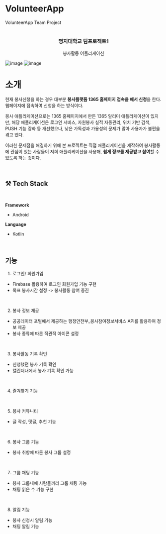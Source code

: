 # VolunteerApp
VolunteerApp Team Project
<h1></h1>
<h3 align="center">명지대학교 팀프로젝트1</h3>

<p align="center">봉사활동 어플리케이션</p>


![image](https://user-images.githubusercontent.com/55054505/175710016-3638cfd0-3aea-4bc5-9649-573c86052d67.png)
![image](https://user-images.githubusercontent.com/55054505/175710327-8cf530e1-289f-49c5-95e2-67ff20d2a6be.png)



# 소개

현재 봉사신청을 하는 경우 대부분 **봉사플랫폼 1365 홈페이지 접속을 해서 신청**을 한다.
웹페이지에 접속하여 신청을 하는 방식이다.

봉사 애플리케이션으로는 1365 홈페이지에서 만든 1365 알리미 애플리케이션이 있지만,
해당 애플리케이션은 로그인 서비스, 자원봉사 실적 자동관리, 위치 기반 검색, PUSH 기능 강화 등 개선했으나,
낮은 가독성과 가용성의 문제가 많아 사용자가 불편을 겪고 있다.

이러한 문제점을 해결하기 위해 본 프로젝트는 직접 애플리케이션을 제작하여
봉사활동에 관심이 있는 사람들이 저희 애플리케이션을 사용해, **쉽게 정보를 제공받고 참여**할 수 있도록 하는 것이다.

</br>


## **⚒️ Tech Stack**

<br/>


**Framework**

- Android

**Language**

- Kotlin

</br>

## 기능

1. 로그인/ 회원가입

- Firebase 활용하여 로그인 회원가입 기능 구현
- 목표 봉사시간 설정 -> 봉사활동 참여 증진

</br>


2. 봉사 정보 제공
- 공공데이터 포털에서 제공하는 행정안전부_봉사참여정보서비스 API를 활용하여 정보 제공
- 봉사 종류에 따른 직관적 아이콘 설정

</br>


3. 봉사활동 기록 확인
- 신청했던 봉사 기록 확인
- 캘린더내에서 봉사 기록 확인 가능

</br>

4. 즐겨찾기 기능

</br>

5. 봉사 커뮤니티
- 글 작성, 댓글, 추천 기능

</br>

6. 봉사 그룹 기능
- 봉사 취향에 따른 봉사 그룹 설정

</br>

7. 그룹 채팅 기능
- 봉사 그룹내에 사람들끼리 그룹 채팅 가능
- 채팅 읽은 수 기능 구현

</br>

8. 알림 기능
- 봉사 신청시 알림 기능
- 채팅 알림 기능

</br>

